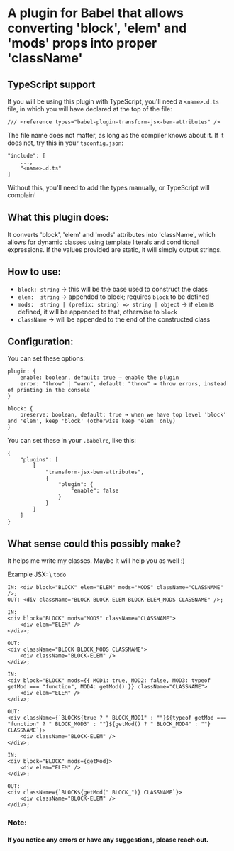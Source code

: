 # A plugin for Babel that allows converting 'block', 'elem' and 'mods' props into proper 'className'
## TypeScript support
If you will be using this plugin with TypeScript, you'll need a `<name>.d.ts` file, in which you will have declared at the top of the file:
    
    /// <reference types="babel-plugin-transform-jsx-bem-attributes" />

The file name does not matter, as long as the compiler knows about it.
If it does not, try this in your `tsconfig.json`:

    "include": [
        ...,
        "<name>.d.ts"
    ]

Without this, you'll need to add the types manually, or TypeScript will complain!
## What this plugin does:
It converts 'block', 'elem' and 'mods' attributes into 'className', which allows for dynamic classes using template literals and conditional expressions. If the values provided are static, it will simply output strings.

## How to use:
- `block: string` → this will be the base used to construct the class
- `elem:  string` → appended to block; requires `block` to be defined
- `mods:  string | (prefix: string) => string | object` → if `elem` is defined, it will be appended to that, otherwise to `block`
- `className` → will be appended to the end of the constructed class
## Configuration:

You can set these options:

    plugin: {
        enable: boolean, default: true → enable the plugin
        error: "throw" | "warn", default: "throw" → throw errors, instead of printing in the console
    }

    block: {
        preserve: boolean, default: true → when we have top level 'block' and 'elem', keep 'block' (otherwise keep 'elem' only)
    }

You can set these in your `.babelrc`, like this:

    {
        "plugins": [
            [
                "transform-jsx-bem-attributes",
                {
                    "plugin": {
                        "enable": false
                    }
                }
            ]
        ]
    }

## What sense could this possibly make?
It helps me write my classes. Maybe it will help you as well :)

Example JSX: \ `todo`

    IN: <div block="BLOCK" elem="ELEM" mods="MODS" className="CLASSNAME" />;
    OUT: <div className="BLOCK BLOCK-ELEM BLOCK-ELEM_MODS CLASSNAME" />;

    IN:
    <div block="BLOCK" mods="MODS" className="CLASSNAME">
        <div elem="ELEM" />
    </div>;

    OUT:
    <div className="BLOCK BLOCK_MODS CLASSNAME">
        <div className="BLOCK-ELEM" />
    </div>;

    IN:
    <div block="BLOCK" mods={{ MOD1: true, MOD2: false, MOD3: typeof getMod === "function", MOD4: getMod() }} className="CLASSNAME">
        <div elem="ELEM" />
    </div>;

    OUT:
    <div className={`BLOCK${true ? " BLOCK_MOD1" : ""}${typeof getMod === "function" ? " BLOCK_MOD3" : ""}${getMod() ? " BLOCK_MOD4" : ""} CLASSNAME`}>
        <div className="BLOCK-ELEM" />
    </div>;

    IN:
    <div block="BLOCK" mods={getMod}>
        <div elem="ELEM" />
    </div>;

    OUT:
    <div className={`BLOCK${getMod(" BLOCK_")} CLASSNAME`}>
        <div className="BLOCK-ELEM" />
    </div>;

### Note:
#### If you notice any errors or have any suggestions, please reach out.



